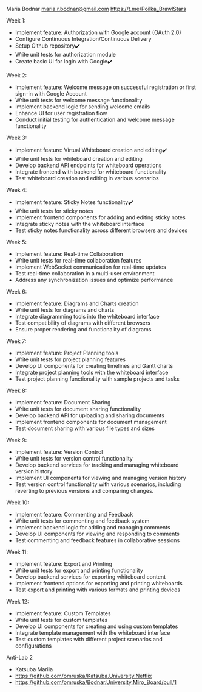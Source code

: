 Maria Bodnar
maria.r.bodnar@gmail.com
https://t.me/Poilka_BrawlStars

Week 1:
  - Implement feature: Authorization with Google account (OAuth 2.0)
  - Configure Continuous Integration/Continuous Delivery
  - Setup Github repository✔️
  - Write unit tests for authorization module
  - Create basic UI for login with Google✔️

Week 2:
  - Implement feature: Welcome message on successful registration or first sign-in with Google Account
  - Write unit tests for welcome message functionality
  - Implement backend logic for sending welcome emails
  - Enhance UI for user registration flow
  - Conduct initial testing for authentication and welcome message functionality

Week 3:
  - Implement feature: Virtual Whiteboard creation and editing✔️
  - Write unit tests for whiteboard creation and editing
  - Develop backend API endpoints for whiteboard operations
  - Integrate frontend with backend for whiteboard functionality
  - Test whiteboard creation and editing in various scenarios

Week 4:
  - Implement feature: Sticky Notes functionality✔️
  - Write unit tests for sticky notes
  - Implement frontend components for adding and editing sticky notes
  - Integrate sticky notes with the whiteboard interface
  - Test sticky notes functionality across different browsers and devices

Week 5:
  - Implement feature: Real-time Collaboration
  - Write unit tests for real-time collaboration features
  - Implement WebSocket communication for real-time updates
  - Test real-time collaboration in a multi-user environment
  - Address any synchronization issues and optimize performance

Week 6:
  - Implement feature: Diagrams and Charts creation
  - Write unit tests for diagrams and charts
  - Integrate diagramming tools into the whiteboard interface
  - Test compatibility of diagrams with different browsers
  - Ensure proper rendering and functionality of diagrams

Week 7:
  - Implement feature: Project Planning tools
  - Write unit tests for project planning features
  - Develop UI components for creating timelines and Gantt charts
  - Integrate project planning tools with the whiteboard interface
  - Test project planning functionality with sample projects and tasks

Week 8:
  - Implement feature: Document Sharing
  - Write unit tests for document sharing functionality
  - Develop backend API for uploading and sharing documents
  - Implement frontend components for document management
  - Test document sharing with various file types and sizes

Week 9:
  - Implement feature: Version Control
  - Write unit tests for version control functionality
  - Develop backend services for tracking and managing whiteboard version history
  - Implement UI components for viewing and managing version history
  - Test version control functionality with various scenarios, including reverting to previous versions and comparing changes.

Week 10:
  - Implement feature: Commenting and Feedback
  - Write unit tests for commenting and feedback system
  - Implement backend logic for adding and managing comments
  - Develop UI components for viewing and responding to comments
  - Test commenting and feedback features in collaborative sessions

Week 11:
  - Implement feature: Export and Printing
  - Write unit tests for export and printing functionality
  - Develop backend services for exporting whiteboard content
  - Implement frontend options for exporting and printing whiteboards
  - Test export and printing with various formats and printing devices

Week 12:
  - Implement feature: Custom Templates
  - Write unit tests for custom templates
  - Develop UI components for creating and using custom templates
  - Integrate template management with the whiteboard interface
  - Test custom templates with different project scenarios and configurations

  Anti-Lab 2
  - Katsuba Mariia
  - https://github.com/omruska/Katsuba.University.Netflix
  - https://github.com/omruska/Bodnar.University.Miro_Board/pull/1
